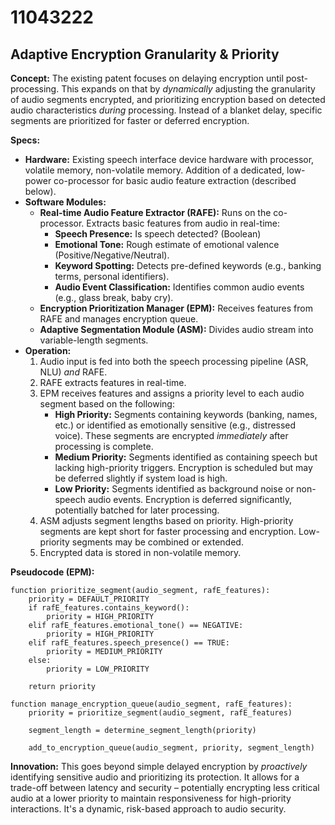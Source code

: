 # 11043222

## Adaptive Encryption Granularity & Priority

**Concept:** The existing patent focuses on delaying encryption until post-processing. This expands on that by *dynamically* adjusting the granularity of audio segments encrypted, and prioritizing encryption based on detected audio characteristics *during* processing. Instead of a blanket delay, specific segments are prioritized for faster or deferred encryption.

**Specs:**

*   **Hardware:** Existing speech interface device hardware with processor, volatile memory, non-volatile memory. Addition of a dedicated, low-power co-processor for basic audio feature extraction (described below).
*   **Software Modules:**
    *   **Real-time Audio Feature Extractor (RAFE):** Runs on the co-processor. Extracts basic features from audio in real-time:
        *   **Speech Presence:** Is speech detected? (Boolean)
        *   **Emotional Tone:** Rough estimate of emotional valence (Positive/Negative/Neutral).
        *   **Keyword Spotting:** Detects pre-defined keywords (e.g., banking terms, personal identifiers).
        *   **Audio Event Classification:** Identifies common audio events (e.g., glass break, baby cry).
    *   **Encryption Prioritization Manager (EPM):** Receives features from RAFE and manages encryption queue.
    *   **Adaptive Segmentation Module (ASM):** Divides audio stream into variable-length segments.
*   **Operation:**
    1.  Audio input is fed into both the speech processing pipeline (ASR, NLU) *and* RAFE.
    2.  RAFE extracts features in real-time.
    3.  EPM receives features and assigns a priority level to each audio segment based on the following:
        *   **High Priority:** Segments containing keywords (banking, names, etc.) or identified as emotionally sensitive (e.g., distressed voice). These segments are encrypted *immediately* after processing is complete.
        *   **Medium Priority:** Segments identified as containing speech but lacking high-priority triggers. Encryption is scheduled but may be deferred slightly if system load is high.
        *   **Low Priority:** Segments identified as background noise or non-speech audio events. Encryption is deferred significantly, potentially batched for later processing.
    4.  ASM adjusts segment lengths based on priority. High-priority segments are kept short for faster processing and encryption. Low-priority segments may be combined or extended.
    5.  Encrypted data is stored in non-volatile memory.

**Pseudocode (EPM):**

```
function prioritize_segment(audio_segment, rafE_features):
    priority = DEFAULT_PRIORITY
    if rafE_features.contains_keyword():
        priority = HIGH_PRIORITY
    elif rafE_features.emotional_tone() == NEGATIVE:
        priority = HIGH_PRIORITY
    elif rafE_features.speech_presence() == TRUE:
        priority = MEDIUM_PRIORITY
    else:
        priority = LOW_PRIORITY

    return priority

function manage_encryption_queue(audio_segment, rafE_features):
    priority = prioritize_segment(audio_segment, rafE_features)

    segment_length = determine_segment_length(priority)

    add_to_encryption_queue(audio_segment, priority, segment_length)
```

**Innovation:** This goes beyond simple delayed encryption by *proactively* identifying sensitive audio and prioritizing its protection. It allows for a trade-off between latency and security – potentially encrypting less critical audio at a lower priority to maintain responsiveness for high-priority interactions. It's a dynamic, risk-based approach to audio security.